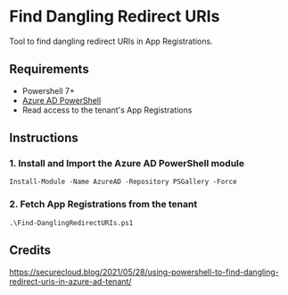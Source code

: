 # Find Dangling Redirect URIs

Tool to find dangling redirect URIs in App Registrations.


## Requirements

- Powershell 7+
- [Azure AD PowerShell](https://learn.microsoft.com/en-us/powershell/azure/active-directory/install-adv2?view=azureadps-2.0)
- Read access to the tenant's App Registrations


## Instructions

### 1. Install and Import the Azure AD PowerShell module
```shell
Install-Module -Name AzureAD -Repository PSGallery -Force
```

### 2. Fetch App Registrations from the tenant
```shell
.\Find-DanglingRedirectURIs.ps1
```

## Credits

https://securecloud.blog/2021/05/28/using-powershell-to-find-dangling-redirect-uris-in-azure-ad-tenant/
